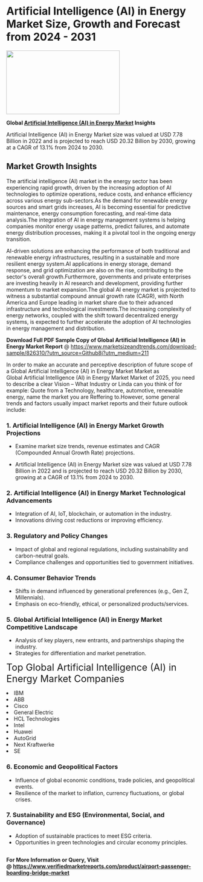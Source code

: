 <H1>Artificial Intelligence (AI) in Energy Market Size, Growth and Forecast from 2024 - 2031</H1><img class="aligncenter size-medium wp-image-584254" src="https://thirdeyenews.in/wp-content/uploads/2024/09/Global-Market-Research-300x168.jpeg" alt="" width="300" height="168" /><p><strong>Global&nbsp;<a href="https://www.marketsizeandtrends.com/download-sample/826310/?utm_source=Github8j?utm_medium=211">Artificial Intelligence (AI) in Energy Market</a> Insights</strong></p><p>Artificial Intelligence (AI) in Energy Market size was valued at USD 7.78 Billion in 2022 and is projected to reach USD 20.32 Billion by 2030, growing at a CAGR of 13.1% from 2024 to 2030.</p><p><h2>Market Growth Insights</h2> <p>The artificial intelligence (AI) market in the energy sector has been experiencing rapid growth, driven by the increasing adoption of AI technologies to optimize operations, reduce costs, and enhance efficiency across various energy sub-sectors.As the demand for renewable energy sources and smart grids increases, AI is becoming essential for predictive maintenance, energy consumption forecasting, and real-time data analysis.The integration of AI in energy management systems is helping companies monitor energy usage patterns, predict failures, and automate energy distribution processes, making it a pivotal tool in the ongoing energy transition.</p> <p>AI-driven solutions are enhancing the performance of both traditional and renewable energy infrastructures, resulting in a sustainable and more resilient energy system.AI applications in energy storage, demand response, and grid optimization are also on the rise, contributing to the sector's overall growth.Furthermore, governments and private enterprises are investing heavily in AI research and development, providing further momentum to market expansion.The global AI energy market is projected to witness a substantial compound annual growth rate (CAGR), with North America and Europe leading in market share due to their advanced infrastructure and technological investments.The increasing complexity of energy networks, coupled with the shift toward decentralized energy systems, is expected to further accelerate the adoption of AI technologies in energy management and distribution.</p> <p><span class=""><strong>Download Full PDF Sample Copy of Global Artificial Intelligence (AI) in Energy Market Report</strong> @ <a href="https://www.marketsizeandtrends.com/download-sample/826310/?utm_source=Github8j?utm_medium=211" target="_blank">https://www.marketsizeandtrends.com/download-sample/826310/?utm_source=Github8j?utm_medium=211</a></span></p><p>In order to make an accurate and perceptive description of future scope of a Global&nbsp;Artificial Intelligence (AI) in Energy Market Market as Global&nbsp;Artificial Intelligence (AI) in Energy Market Market of 2025, you need to describe a clear Vision &ndash; What Industry or Linda can you think of for example: Quote from a Technology, healthcare, automotive, renewable energy, name the market you are Reffering to.However, some general trends and factors usually impact market reports and their future outlook include:</p><h3>1.&nbsp;<strong>Artificial Intelligence (AI) in Energy Market Growth Projections</strong></h3><ul><li>Examine market size trends, revenue estimates and CAGR (Compounded Annual Growth Rate) projections.</li><li><p>Artificial Intelligence (AI) in Energy Market size was valued at USD 7.78 Billion in 2022 and is projected to reach USD 20.32 Billion by 2030, growing at a CAGR of 13.1% from 2024 to 2030.</p></li></ul><h3>2.&nbsp;<strong>Artificial Intelligence (AI) in Energy Market Technological Advancements</strong></h3><ul><li>Integration of AI, IoT, blockchain, or automation in the industry.</li><li>Innovations driving cost reductions or improving efficiency.</li></ul><h3>3.&nbsp;<strong>Regulatory and Policy Changes</strong></h3><ul><li>Impact of global and regional regulations, including sustainability and carbon-neutral goals.</li><li>Compliance challenges and opportunities tied to government initiatives.</li></ul><h3>4.&nbsp;<strong>Consumer Behavior Trends</strong></h3><ul><li>Shifts in demand influenced by generational preferences (e.g., Gen Z, Millennials).</li><li>Emphasis on eco-friendly, ethical, or personalized products/services.</li></ul><h3>5.&nbsp;<strong>Global Artificial Intelligence (AI) in Energy Market Competitive Landscape</strong></h3><ul><li>Analysis of key players, new entrants, and partnerships shaping the industry.</li><li>Strategies for differentiation and market penetration.</li></ul><p data-pm-slice="1 1 []"><span style="color: inherit; font-family: inherit; font-size: 25px;">Top Global Artificial Intelligence (AI) in Energy Market Companies</span></p><div class="" data-test-id=""><p><li>IBM</li><li> ABB</li><li> Cisco</li><li> General Electric</li><li> HCL Technologies</li><li> Intel</li><li> Huawei</li><li> AutoGrid</li><li> Next Kraftwerke</li><li> SE</li></p></div><h3>6.&nbsp;<strong>Economic and Geopolitical Factors</strong></h3><ul><li>Influence of global economic conditions, trade policies, and geopolitical events.</li><li>Resilience of the market to inflation, currency fluctuations, or global crises.</li></ul><h3>7.&nbsp;<strong>Sustainability and ESG (Environmental, Social, and Governance)</strong></h3><ul><li>Adoption of sustainable practices to meet ESG criteria.</li><li>Opportunities in green technologies and circular economy principles.</li></ul><h2><strong style="font-size: 14px;">For More Information or Query, Visit @&nbsp;</strong><a style="background-color: #ffffff; font-size: 14px;" href="https://www.marketsizeandtrends.com/report/artificial-intelligence-ai-in-energy-market/" target="_blank">https://www.verifiedmarketreports.com/product/airport-passenger-boarding-bridge-market</a></h2>